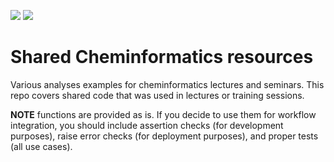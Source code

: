 <img src="https://img.shields.io/github/license/AusteKan/Shared_Cheminformatics_resources"> <img src="https://img.shields.io/badge/Version-1.2-brightgreen">
# Shared Cheminformatics resources
Various analyses examples for cheminformatics lectures and seminars. This repo covers shared code that was used in lectures or training sessions.


**NOTE** functions are provided as is. If you decide to use them for workflow integration, you should include assertion checks (for development purposes), raise error checks (for deployment purposes), and proper tests (all use cases).
